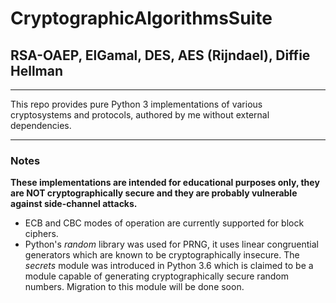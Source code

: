 # CryptographicAlgorithmsSuite
<h2>RSA-OAEP, ElGamal, DES, AES (Rijndael), Diffie Hellman</h2>
<hr />
This repo provides pure Python 3 implementations of various cryptosystems and protocols, authored by me without external dependencies.
<hr />
<h3>Notes</h3>
<b>These implementations are intended for educational purposes only, they are NOT cryptographically secure and they are probably vulnerable against side-channel attacks.</b>
<ul>
  <li>
    ECB and CBC modes of operation are currently supported for block ciphers.
  </li>
  <li>
Python's <i>random</i> library was used for PRNG, it uses linear congruential generators which are known to be cryptographically insecure. The <i>secrets</i> module was introduced in Python 3.6 which is claimed to be a module capable of generating cryptographically secure random numbers. Migration to this module will be done soon.
  </li>

